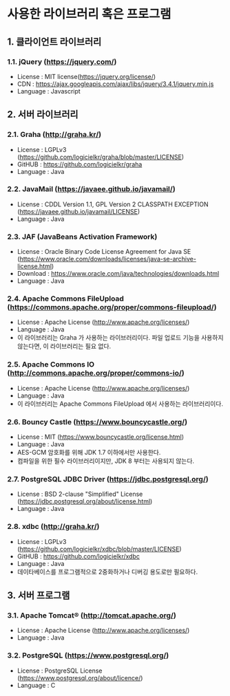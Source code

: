# 사용한 라이브러리 혹은 프로그램

## 1. 클라이언트 라이브러리

### 1.1. jQuery (https://jquery.com/)

- License : MIT license(https://jquery.org/license/)
- CDN : https://ajax.googleapis.com/ajax/libs/jquery/3.4.1/jquery.min.js
- Language : Javascript

## 2. 서버 라이브러리

### 2.1. Graha (http://graha.kr/)

- License : LGPLv3 (https://github.com/logicielkr/graha/blob/master/LICENSE)
- GitHUB : https://github.com/logicielkr/graha
- Language : Java

### 2.2. JavaMail (https://javaee.github.io/javamail/)

- License : CDDL Version 1.1, GPL Version 2 CLASSPATH EXCEPTION (https://javaee.github.io/javamail/LICENSE)
- Language : Java

### 2.3. JAF (JavaBeans Activation Framework)

- License : Oracle Binary Code License Agreement for Java SE (https://www.oracle.com/downloads/licenses/java-se-archive-license.html)
- Download : https://www.oracle.com/java/technologies/downloads.html
- Language : Java

<!--
이 라이브러리는 JDK 9부터 Deprecated 이므로, 머지않은 미래에 걷어내야 한다.

-->

### 2.4. Apache Commons FileUpload (https://commons.apache.org/proper/commons-fileupload/)

- License : Apache License (http://www.apache.org/licenses/)
- Language : Java
- 이 라이브러리는 Graha 가 사용하는 라이브러리이다.  파일 업로드 기능을 사용하지 않는다면, 이 라이브러리는 필요 없다.

### 2.5. Apache Commons IO (http://commons.apache.org/proper/commons-io/)

- License : Apache License (http://www.apache.org/licenses/)
- Language : Java
- 이 라이브러리는 Apache Commons FileUpload 에서 사용하는 라이브러리이다.

### 2.6. Bouncy Castle (https://www.bouncycastle.org/)

- License : MIT (https://www.bouncycastle.org/license.html)
- Language : Java
- AES-GCM 암호화를 위해 JDK 1.7 이하에서만 사용한다.
- 컴파일을 위한 필수 라이브러리이지만, JDK 8 부터는 사용되지 않는다.

### 2.7. PostgreSQL JDBC Driver (https://jdbc.postgresql.org/)
- License : BSD 2-clause "Simplified" License (https://jdbc.postgresql.org/about/license.html)
- Language : Java

### 2.8. xdbc (http://graha.kr/)

- License : LGPLv3 (https://github.com/logicielkr/xdbc/blob/master/LICENSE)
- GitHUB : https://github.com/logicielkr/xdbc
- Language : Java
- 데이타베이스를 프로그램적으로 2중화하거나 디버깅 용도로만 필요하다.

## 3. 서버 프로그램

### 3.1. Apache Tomcat® (http://tomcat.apache.org/)

- License : Apache License (http://www.apache.org/licenses/)
- Language : Java

### 3.2. PostgreSQL (https://www.postgresql.org/)

- License : PostgreSQL License (https://www.postgresql.org/about/licence/)
- Language : C
